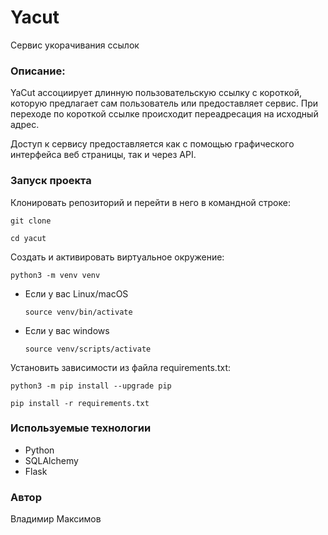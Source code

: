 # Yacut

Сервис укорачивания ссылок

### Описание:

YaCut ассоциирует длинную пользовательскую ссылку с короткой, которую предлагает сам пользователь или предоставляет сервис.
При переходе по короткой ссылке происходит переадресация на исходный адрес.

Доступ к сервису предоставляется как с помощью графического интерфейса веб страницы, так и через API.

### Запуск проекта

Клонировать репозиторий и перейти в него в командной строке:

```
git clone 
```

```
cd yacut
```

Cоздать и активировать виртуальное окружение:

```
python3 -m venv venv
```

* Если у вас Linux/macOS

    ```
    source venv/bin/activate
    ```

* Если у вас windows

    ```
    source venv/scripts/activate
    ```

Установить зависимости из файла requirements.txt:

```
python3 -m pip install --upgrade pip
```

```
pip install -r requirements.txt
```

### Используемые технологии

- Python
- SQLAlchemy
- Flask

### Автор
Владимир Максимов